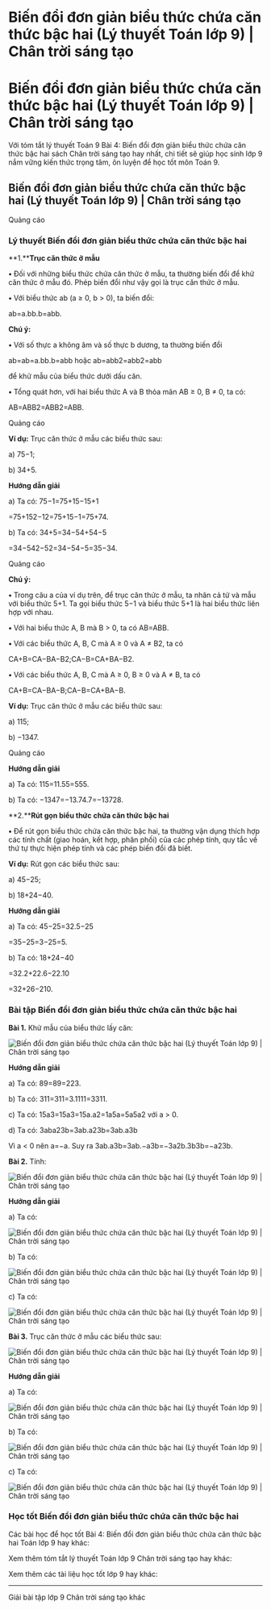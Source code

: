 # Biến đổi đơn giản biểu thức chứa căn thức bậc hai (Lý thuyết Toán lớp 9) | Chân trời sáng tạo

# Biến đổi đơn giản biểu thức chứa căn thức bậc hai (Lý thuyết Toán lớp 9) | Chân trời sáng tạo

Với tóm tắt lý thuyết Toán 9 Bài 4: Biến đổi đơn giản biểu thức chứa căn thức bậc hai sách Chân trời sáng tạo hay nhất, chi tiết sẽ giúp học sinh lớp 9 nắm vững kiến thức trọng tâm, ôn luyện để học tốt môn Toán 9.

## Biến đổi đơn giản biểu thức chứa căn thức bậc hai (Lý thuyết Toán lớp 9) | Chân trời sáng tạo

Quảng cáo

### **Lý thuyết Biến đổi đơn giản biểu thức chứa căn thức bậc hai**

**1.****Trục căn thức ở mẫu**

**•** Đối với những biểu thức chứa căn thức ở mẫu, ta thường biến đổi để khử căn thức ở mẫu đó. Phép biến đổi như vậy gọi là trục căn thức ở mẫu.

**•** Với biểu thức ab (a ≥ 0, b > 0), ta biến đổi:

ab=a.bb.b=abb.

**Chú ý:**

**•** Với số thực a không âm và số thực b dương, ta thường biến đổi

ab=ab=a.bb.b=abb hoặc ab=abb2=abb2=abb

để khử mẫu của biểu thức dưới dấu căn.

**•** Tổng quát hơn, với hai biểu thức A và B thỏa mãn AB ≥ 0, B ≠ 0, ta có:

AB=ABB2=ABB2=ABB.

Quảng cáo

**Ví dụ:** Trục căn thức ở mẫu các biểu thức sau:

a) 75−1;

b) 34+5.

**Hướng dẫn giải**

a) Ta có: 75−1=75+15−15+1

=75+152−12=75+15−1=75+74.

b) Ta có: 34+5=34−54+54−5

=34−542−52=34−54−5=35−34.

Quảng cáo

**Chú ý:**

**•** Trong câu a của ví dụ trên, để trục căn thức ở mẫu, ta nhân cả tử và mẫu với biểu thức 5+1. Ta gọi biểu thức 5−1 và biểu thức 5+1 là hai biểu thức liên hợp với nhau.

**•** Với hai biểu thức A, B mà B > 0, ta có AB=ABB.

**•** Với các biểu thức A, B, C mà A ≥ 0 và A ≠ B2, ta có

CA+B=CA−BA−B2;CA−B=CA+BA−B2.

**•** Với các biểu thức A, B, C mà A ≥ 0, B ≥ 0 và A ≠ B, ta có

CA+B=CA−BA−B;CA−B=CA+BA−B.

**Ví dụ:** Trục căn thức ở mẫu các biểu thức sau:

a) 115;

b) −1347.

Quảng cáo

**Hướng dẫn giải**

a) Ta có: 115=11.55=555.

b) Ta có: −1347=−13.74.7=−13728.

**2.****Rút gọn biểu thức chứa căn thức bậc hai**

**•** Để rút gọn biểu thức chứa căn thức bậc hai, ta thường vận dụng thích hợp các tính chất (giao hoán, kết hợp, phân phối) của các phép tính, quy tắc về thứ tự thực hiện phép tính và các phép biến đổi đã biết.

**Ví dụ:** Rút gọn các biểu thức sau:

a) 45−25;

b) 18+24−40.

**Hướng dẫn giải**

a) Ta có: 45−25=32.5−25

=35−25=3−25=5.

b) Ta có: 18+24−40

=32.2+22.6−22.10

=32+26−210.

### **Bài tập Biến đổi đơn giản biểu thức chứa căn thức bậc hai**

**Bài 1.** Khử mẫu của biểu thức lấy căn:

![Biến đổi đơn giản biểu thức chứa căn thức bậc hai \(Lý thuyết Toán lớp 9\) | Chân trời sáng tạo](https://vietjack.com/toan-9-ct/images/ly-thuyet-bai-4-bien-doi-don-gian-bieu-thuc-chua-can-thuc-bac-hai.PNG)

**Hướng dẫn giải**

a) Ta có: 89=89=223.

b) Ta có: 311=311=3.1111=3311.

c) Ta có: 15a3=15a3=15a.a2=1a5a=5a5a2 với a > 0.

d) Ta có: 3aba23b=3ab.a23b=3ab.a3b

Vì a < 0 nên a=−a. Suy ra 3ab.a3b=3ab.−a3b=−3a2b.3b3b=−a23b.

**Bài 2.** Tính:

![Biến đổi đơn giản biểu thức chứa căn thức bậc hai \(Lý thuyết Toán lớp 9\) | Chân trời sáng tạo](https://vietjack.com/toan-9-ct/images/ly-thuyet-bai-4-bien-doi-don-gian-bieu-thuc-chua-can-thuc-bac-hai-1.PNG)

**Hướng dẫn giải**

a) Ta có: 

![Biến đổi đơn giản biểu thức chứa căn thức bậc hai \(Lý thuyết Toán lớp 9\) | Chân trời sáng tạo](https://vietjack.com/toan-9-ct/images/ly-thuyet-bai-4-bien-doi-don-gian-bieu-thuc-chua-can-thuc-bac-hai-2.PNG)

b) Ta có: 

![Biến đổi đơn giản biểu thức chứa căn thức bậc hai \(Lý thuyết Toán lớp 9\) | Chân trời sáng tạo](https://vietjack.com/toan-9-ct/images/ly-thuyet-bai-4-bien-doi-don-gian-bieu-thuc-chua-can-thuc-bac-hai-3.PNG)

c) Ta có: 

![Biến đổi đơn giản biểu thức chứa căn thức bậc hai \(Lý thuyết Toán lớp 9\) | Chân trời sáng tạo](https://vietjack.com/toan-9-ct/images/ly-thuyet-bai-4-bien-doi-don-gian-bieu-thuc-chua-can-thuc-bac-hai-4.PNG)

**Bài 3.** Trục căn thức ở mẫu các biểu thức sau:

![Biến đổi đơn giản biểu thức chứa căn thức bậc hai \(Lý thuyết Toán lớp 9\) | Chân trời sáng tạo](https://vietjack.com/toan-9-ct/images/ly-thuyet-bai-4-bien-doi-don-gian-bieu-thuc-chua-can-thuc-bac-hai-5.PNG)

**Hướng dẫn giải**

a) Ta có: 

![Biến đổi đơn giản biểu thức chứa căn thức bậc hai \(Lý thuyết Toán lớp 9\) | Chân trời sáng tạo](https://vietjack.com/toan-9-ct/images/ly-thuyet-bai-4-bien-doi-don-gian-bieu-thuc-chua-can-thuc-bac-hai-6.PNG)

b) Ta có: 

![Biến đổi đơn giản biểu thức chứa căn thức bậc hai \(Lý thuyết Toán lớp 9\) | Chân trời sáng tạo](https://vietjack.com/toan-9-ct/images/ly-thuyet-bai-4-bien-doi-don-gian-bieu-thuc-chua-can-thuc-bac-hai-7.PNG)

c) Ta có: 

![Biến đổi đơn giản biểu thức chứa căn thức bậc hai \(Lý thuyết Toán lớp 9\) | Chân trời sáng tạo](https://vietjack.com/toan-9-ct/images/ly-thuyet-bai-4-bien-doi-don-gian-bieu-thuc-chua-can-thuc-bac-hai-8.PNG)

### **Học tốt Biến đổi đơn giản biểu thức chứa căn thức bậc hai**

Các bài học để học tốt Bài 4: Biến đổi đơn giản biểu thức chứa căn thức bậc hai Toán lớp 9 hay khác:

Xem thêm tóm tắt lý thuyết Toán lớp 9 Chân trời sáng tạo hay khác:

Xem thêm các tài liệu học tốt lớp 9 hay khác:

* * *

Giải bài tập lớp 9 Chân trời sáng tạo khác
